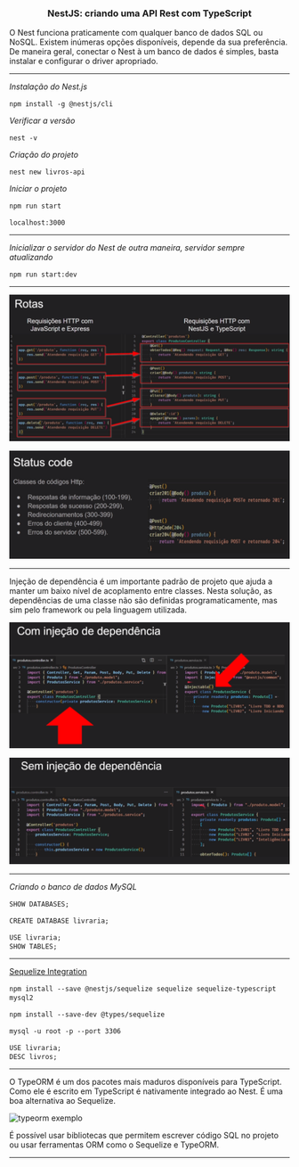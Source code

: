 <h3 align="center">NestJS: criando uma API Rest com TypeScript</h3>

O Nest funciona praticamente com qualquer banco de dados SQL ou NoSQL. Existem inúmeras opções disponíveis, depende da sua preferência. De maneira geral, conectar o Nest à um banco de dados é simples, basta instalar e configurar o driver apropriado.

---

*Instalação do Nest.js*
```
npm install -g @nestjs/cli
```

*Verificar a versão*
```
nest -v
```

*Criação do projeto*
```
nest new livros-api
```

*Iniciar o projeto*
```
npm run start
```

```
localhost:3000
```

---

*Inicializar o servidor do Nest de outra maneira, servidor sempre atualizando*
```
npm run start:dev
```

---

![Rotas](https://github.com/lucasrmagalhaes/api_rest-nestjs_typescript/blob/main/assets/img/rotas.png)

![Status Code](https://github.com/lucasrmagalhaes/api_rest-nestjs_typescript/blob/main/assets/img/status_code.png)

---

Injeção de dependência é um importante padrão de projeto que ajuda a manter um baixo nível de acoplamento entre classes. Nesta solução, as dependências de uma classe não são definidas programaticamente, mas sim pelo framework ou pela linguagem utilizada.

![Com Injeção de Dependência](https://github.com/lucasrmagalhaes/api_rest-nestjs_typescript/blob/main/assets/img/com_injecao_de_dependencia.png)

![Sem Injeção de Dependência](https://github.com/lucasrmagalhaes/api_rest-nestjs_typescript/blob/main/assets/img/sem_injecao_de_dependencia.png)

---

*Criando o banco de dados MySQL*
```
SHOW DATABASES;
```

```
CREATE DATABASE livraria;
```

```
USE livraria;
SHOW TABLES;
```

---

[Sequelize Integration](https://docs.nestjs.com/techniques/database#sequelize-integration)

```
npm install --save @nestjs/sequelize sequelize sequelize-typescript mysql2
```

```
npm install --save-dev @types/sequelize
```

```
mysql -u root -p --port 3306
```

```
USE livraria;
DESC livros;
```

---

 O TypeORM é um dos pacotes mais maduros disponíveis para TypeScript. Como ele é escrito em TypeScript é nativamente integrado ao Nest. É uma boa alternativa ao Sequelize.

 ![typeorm exemplo]()

É possível usar bibliotecas que permitem escrever código SQL no projeto ou usar ferramentas ORM como o Sequelize e TypeORM.

 ---